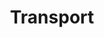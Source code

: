 ---
title: "Transport"
workflowContent: [
            {
              i: "0",
              image: "/image/school-vehicles-fitted.jpg",
              alternateText: "School vehicles fitted with GPS",
              heading: "School vehicles fitted with GPS"
            },
            {
              i: "1",
              image: "/image/student-groups-vehicle.jpg",
              alternateText: "Student groups by vehicle",
              heading: "Student groups by vehicle"
            },
            {
              i: "2",
              image: "/image/tracking--school.jpg",
              alternateText: "Tracking by school on web",
              heading: "Tracking by school on web"
            },
            {
              i: "3",
              image: "/image/tracking-parents.jpg",
              alternateText: "Tracking by parents on app",
              heading: "Tracking by parents on app"
            },
            {
              i: "end",
              image: "/image/video-enhancements.jpg",
              alternateText: "RFID & video enhancements",
              heading: "RFID & video enhancements"
            }

          ] 
typeofpage: "workflow"
weight:
draft: false
---